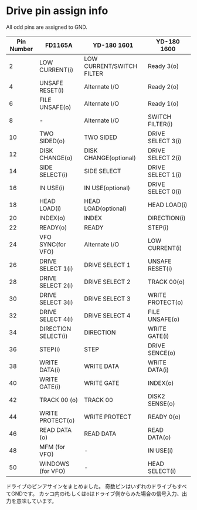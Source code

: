 # Drive pin assign info

All odd pins are assigned to GND.

| Pin Number | FD1165A          | YD-180 1601               |  YD-180 1600               | 
| ---------- | ---------------- | ------------------------- | -------------------------  | 
| 2          | LOW CURRENT(i)      | LOW CURRENT/SWITCH FILTER | Ready 3(o)|
| 4          | UNSAFE RESET(i)     | Alternate I/O             | Ready 2(o)|
| 6          | FILE UNSAFE(o)      | Alternate I/O             | Ready 1(o)|
| 8          | -                | Alternate I/O             |  SWITCH FILTER(i)|
| 10         | TWO SIDED(o)        | TWO SIDED                 | DRIVE SELECT 3(i)|
| 12         | DISK CHANGE(o)      | DISK CHANGE(optional)     | DRIVE SELECT 2(i)|
| 14         | SIDE SELECT(i)      | SIDE SELECT               | DRIVE SELECT 1(i)|
| 16         | IN USE(i)           | IN USE(optional)          | DRIVE SELECT 0(i)|
| 18         | HEAD LOAD(i)        | HEAD LOAD(optional)       | HEAD LOAD(i)|
| 20         | INDEX(o)            | INDEX                     | DIRECTION(i)|
| 22         | READY(o)            | READY                     | STEP(i)|
| 24         | VFO SYNC(for VFO)   | Alternate I/O             | LOW CURRENT(i)|
| 26         | DRIVE SELECT 1(i)   | DRIVE SELECT 1            | UNSAFE RESET(i)|
| 28         | DRIVE SELECT 2(i)   | DRIVE SELECT 2            | TRACK 00(o)|
| 30         | DRIVE SELECT 3(i)   | DRIVE SELECT 3            | WRITE PROTECT(o)|
| 32         | DRIVE SELECT 4(i)   | DRIVE SELECT 4            | FILE UNSAFE(o)|
| 34         | DIRECTION SELECT(i) | DIRECTION                 | WRITE GATE(i)|
| 36         | STEP(i)             | STEP                      |DRIVE SENCE(o)|
| 38         | WRITE DATA(i)       | WRITE DATA                |  WRITE DATA(i)|
| 40         | WRITE GATE(i)       | WRITE GATE                | INDEX(o)|
| 42         | TRACK 00 (o)        | TRACK 00                  | DISK2 SENSE(o)|
| 44         | WRITE PROTECT(o)    | WRITE PROTECT             | READY 0(o)|
| 46         | READ DATA  (o)      | READ DATA                 |READ DATA(o)|
| 48         | MFM (for VFO)      | -                         |  IN USE(i)|
| 50         | WINDOWS (for VFO)  | -                         |  HEAD SELECT(i)|

ドライブのピンアサインをまとめました。
奇数ピンはいずれのドライブもすべてGNDです。
カッコ内のiもしくはoはドライブ側からみた場合の信号入力、出力を意味しています。